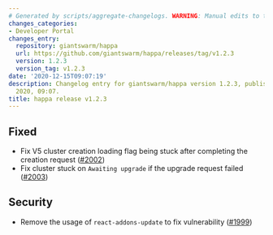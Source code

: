 ```yaml
---
# Generated by scripts/aggregate-changelogs. WARNING: Manual edits to this files will be overwritten.
changes_categories:
- Developer Portal
changes_entry:
  repository: giantswarm/happa
  url: https://github.com/giantswarm/happa/releases/tag/v1.2.3
  version: 1.2.3
  version_tag: v1.2.3
date: '2020-12-15T09:07:19'
description: Changelog entry for giantswarm/happa version 1.2.3, published on 15 December
  2020, 09:07.
title: happa release v1.2.3
---
```


## Fixed

- Fix V5 cluster creation loading flag being stuck after completing the creation request ([#2002](https://github.com/giantswarm/happa/pull/2002))
- Fix cluster stuck on `Awaiting upgrade` if the upgrade request failed ([#2003](https://github.com/giantswarm/happa/pull/2003))

## Security

- Remove the usage of `react-addons-update` to fix vulnerability ([#1999](https://github.com/giantswarm/happa/pull/1999))

